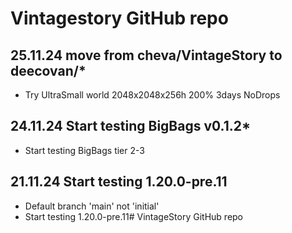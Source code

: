 # Vintagestory GitHub repo 
## 25.11.24 move from cheva/VintageStory to deecovan/*
- Try UltraSmall world 2048x2048x256h 200% 3days NoDrops
## 24.11.24 Start testing BigBags v0.1.2*
- Start testing BigBags tier 2-3
## 21.11.24 Start testing 1.20.0-pre.11
- Default branch 'main' not 'initial'
- Start testing 1.20.0-pre.11# VintageStory GitHub repo 
